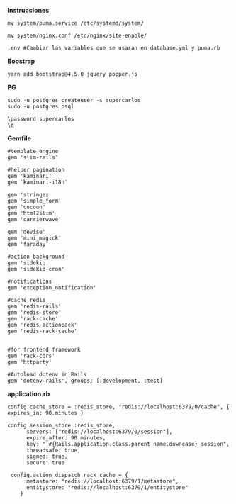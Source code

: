 
**Instrucciones**

    mv system/puma.service /etc/systemd/system/
    
    mv system/nginx.conf /etc/nginx/site-enable/
    
    .env #Cambiar las variables que se usaran en database.yml y puma.rb

**Boostrap**

    yarn add bootstrap@4.5.0 jquery popper.js

**PG**

    sudo -u postgres createuser -s supercarlos
    sudo -u postgres psql
    
    \password supercarlos
    \q


**Gemfile**

    #template engine
    gem 'slim-rails'
    
    #helper pagination
    gem 'kaminari'
    gem 'kaminari-i18n'
    
    gem 'stringex
    gem 'simple_form'
    gem 'cocoon'
    gem 'html2slim'
    gem 'carrierwave'
    
    gem 'devise'
    gem 'mini_magick'
    gem 'faraday'
    
    #action background
    gem 'sidekiq'
    gem 'sidekiq-cron'
    
    #notifications
    gem 'exception_notification'
    
    #cache redis
    gem 'redis-rails'
    gem 'redis-store'
    gem 'rack-cache'
    gem 'redis-actionpack'
    gem 'redis-rack-cache'
    
   
    #for frontend framework
    gem 'rack-cors'
    gem 'httparty'
    
    #Autoload dotenv in Rails
    gem 'dotenv-rails', groups: [:development, :test]

**application.rb**

    config.cache_store = :redis_store, "redis://localhost:6379/0/cache", { expires_in: 90.minutes }
      
    config.session_store :redis_store,
          servers: ["redis://localhost:6379/0/session"],
          expire_after: 90.minutes,
          key: "_#{Rails.application.class.parent_name.downcase}_session",
          threadsafe: true,
          signed: true,
          secure: true
    
     config.action_dispatch.rack_cache = {
          metastore: "redis://localhost:6379/1/metastore",
          entitystore: "redis://localhost:6379/1/entitystore"
        }
    

